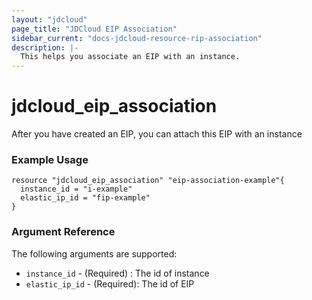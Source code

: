 ```yaml
---
layout: "jdcloud"
page_title: "JDCloud EIP Association"
sidebar_current: "docs-jdcloud-resource-rip-association"
description: |-
  This helps you associate an EIP with an instance.
---
```


# jdcloud\_eip\_association

After you have created an EIP, you can attach this EIP with an instance

### Example Usage

```hcl
resource "jdcloud_eip_association" "eip-association-example"{
  instance_id = "i-example"
  elastic_ip_id = "fip-example"
}
```

### Argument Reference 

The following arguments are supported:

* `instance_id` - \(Required\) : The id of instance 
* `elastic_ip_id` - \(Required\): The id of EIP



